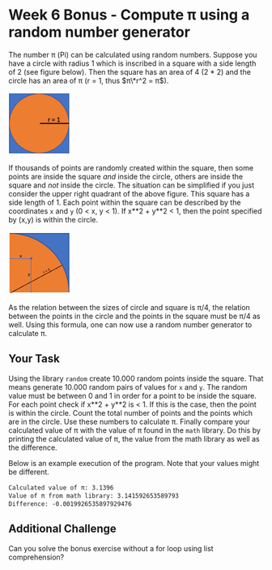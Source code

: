 # Week 6 Bonus - Compute π using a random number generator

The number π (Pi) can be calculated using random numbers. Suppose you have a circle
with radius 1 which is inscribed in a square with a side length of 2 (see figure below). Then the square
has an area of 4 (2 \* 2) and the circle has an area of π (r = 1, thus $π\*r^2 = π$).

![Figure1](img1.png)

If thousands of points are randomly created within the square, then some points are
inside the square _and_ inside the circle, others are inside the square and _not_ inside the circle.
The situation can be simplified if you just consider the upper right quadrant of
the above figure. This square has a side length of 1. Each point within the
square can be described by the coordinates `x` and `y`
(0 < x, y < 1). If x\*\*2 + y\*\*2 < 1, then the point specified by (x,y) is
within the circle.

![Figure2](img2.png)

As the relation between the sizes of circle and square is π/4, the relation
between the points in the circle and the points in the square must be π/4 as
well. Using this formula, one can now use a random number generator to calculate π.

## Your Task

Using the library `random` create 10.000 random points inside the square.
That means generate 10.000 random pairs of values for `x` and `y`. The random value must be between 0 and 1
in order for a point to be inside the square.
For each point check if x\*\*2 + y\*\*2 is < 1. If this is the case, then the point is
within the circle. Count the total number of points and the points which are
in the circle. Use these numbers to calculate π.
Finally compare your calculated value of π with
the value of π found in the `math` library. Do this by printing the calculated value of π, the value from
the math library as well as the difference.

Below is an example execution of the program. Note that your values might be different.

```
Calculated value of π: 3.1396
Value of π from math library: 3.141592653589793
Difference: -0.0019926535897929476
```

## Additional Challenge

Can you solve the bonus exercise without a for loop using list comprehension?
